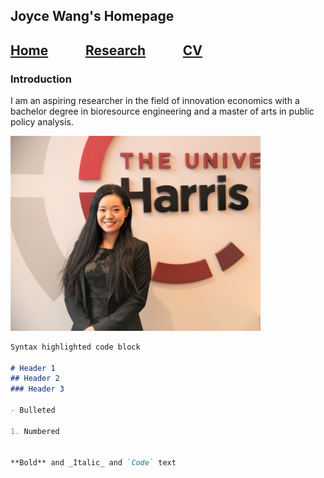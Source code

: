 ## Joyce Wang's Homepage
## [Home](https://joycelafee.github.io/)&nbsp;&nbsp;&nbsp;&nbsp;&nbsp;&nbsp;&nbsp;&nbsp;&nbsp;&nbsp;&nbsp;&nbsp;[Research](https://joycelafee.github.io/research/)&nbsp;&nbsp;&nbsp;&nbsp;&nbsp;&nbsp;&nbsp;&nbsp;&nbsp;&nbsp;&nbsp;&nbsp;[CV](https://uchicago.box.com/s/zl027bftrn4c3n7avkmc5tx9tucmzbj2)


### Introduction
I am an aspiring researcher in the field of innovation economics with a bachelor degree in bioresource engineering and a master of arts in public policy analysis.

<img src="headshot.jpg" alt="Image" width="400"/>

```markdown
Syntax highlighted code block

# Header 1
## Header 2
### Header 3

- Bulleted

1. Numbered


**Bold** and _Italic_ and `Code` text
```

